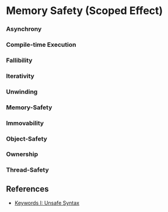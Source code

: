 # Memory Safety (Scoped Effect)

### Asynchrony
### Compile-time Execution
### Fallibility
### Iterativity
### Unwinding
### Memory-Safety
### Immovability
### Object-Safety
### Ownership
### Thread-Safety

## References

- [Keywords I: Unsafe Syntax](https://blog.yoshuawuyts.com/unsafe-syntax/)
